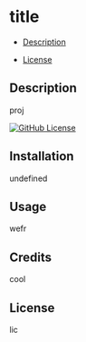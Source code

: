 



# title

* [Description](#description)

* [License](#license)

## Description
proj

[![GitHub License](https://img.shields.io/badge/license-MIT-blue.svg)](https://github.com/mdh1080/challenge-9)

## Installation
undefined

## Usage 
wefr

## Credits
 cool

## License
lic

